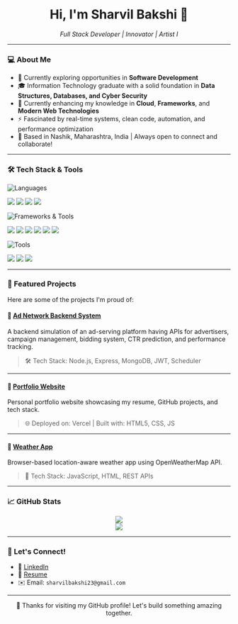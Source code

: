 <h1 align="center">Hi, I'm Sharvil Bakshi 👋</h1>

<p align="center">
  <i>Full Stack Developer | Innovator | Artist I</i>
</p>

---

### 💻 About Me

- 🔭 Currently exploring opportunities in **Software Development**  
- 🎓 Information Technology graduate with a solid foundation in **Data Structures, Databases, and Cyber Security**
- 🌱 Currently enhancing my knowledge in **Cloud**, **Frameworks**, and **Modern Web Technologies**
- ⚡ Fascinated by real-time systems, clean code, automation, and performance optimization
- 📍 Based in Nashik, Maharashtra, India | Always open to connect and collaborate!

---

### 🛠️ Tech Stack & Tools

![Languages](https://img.shields.io/badge/-Languages-000?style=for-the-badge)
<p>
  <img src="https://img.shields.io/badge/-Python-3776AB?style=flat-square&logo=python&logoColor=white" />
  <img src="https://img.shields.io/badge/-Java-007396?style=flat-square&logo=java&logoColor=white" />
  <img src="https://img.shields.io/badge/-C++-00599C?style=flat-square&logo=c%2B%2B&logoColor=white" />
  <img src="https://img.shields.io/badge/-JavaScript-F7DF1E?style=flat-square&logo=javascript&logoColor=black" />
</p>

![Frameworks & Tools](https://img.shields.io/badge/-Frameworks%20%26%20Tools-000?style=for-the-badge)
<p>
  <img src="https://img.shields.io/badge/-Node.js-339933?style=flat-square&logo=node.js&logoColor=white" />
  <img src="https://img.shields.io/badge/-Express.js-000000?style=flat-square&logo=express&logoColor=white" />
  <img src="https://img.shields.io/badge/-MongoDB-47A248?style=flat-square&logo=mongodb&logoColor=white" />
  <img src="https://img.shields.io/badge/-MySQL-4479A1?style=flat-square&logo=mysql&logoColor=white" />
  <img src="https://img.shields.io/badge/-React-61DAFB?style=flat-square&logo=react&logoColor=black" />
  <img src="https://img.shields.io/badge/-Git-F05032?style=flat-square&logo=git&logoColor=white" />
</p>

![Tools](https://img.shields.io/badge/-Dev%20Tools-000?style=for-the-badge)
<p>
  <img src="https://img.shields.io/badge/-Postman-FF6C37?style=flat-square&logo=postman&logoColor=white" />
  <img src="https://img.shields.io/badge/-VS%20Code-007ACC?style=flat-square&logo=visual-studio-code&logoColor=white" />
  <img src="https://img.shields.io/badge/-Linux-FCC624?style=flat-square&logo=linux&logoColor=black" />
</p>

---

### 📂 Featured Projects

Here are some of the projects I'm proud of:

#### 🔗 [**Ad Network Backend System**](https://github.com/sharvil-bakshi/ad-network-backend)  
A backend simulation of an ad-serving platform having APIs for advertisers, campaign management, bidding system, CTR prediction, and performance tracking.

> 🛠 Tech Stack: Node.js, Express, MongoDB, JWT, Scheduler

---

#### 🔗 [**Portfolio Website**](https://github.com/sharvil-bakshi/portfolio-v1)  
Personal portfolio website showcasing my resume, GitHub projects, and tech stack.

> 🌐 Deployed on: Vercel | Built with: HTML5, CSS, JS

---

#### 🔗 [**Weather App**](https://github.com/sharvil-bakshi/weather-app)  
Browser-based location-aware weather app using OpenWeatherMap API.

> 🔧 Tech Stack: JavaScript, HTML, REST APIs

---

### 📈 GitHub Stats

<p align="center">
  <img src="https://github-readme-stats.vercel.app/api?username=sharvil-bakshi&show_icons=true&hide_border=true&theme=radical" />
  <br/>
  <img src="https://github-readme-stats.vercel.app/api/top-langs/?username=sharvil-bakshi&layout=compact&theme=radical" />
</p>

---

### 🤝 Let's Connect!

- 🔗 [LinkedIn](https://www.linkedin.com/in/sharvilbakshi)
- 💼 [Resume](https://drive.google.com/file/d/1QgFoMzDww9Q_7NQfyOOTKH4m35LYiXbz/view?usp=sharing)
- ✉️ Email: `sharvilbakshi23@gmail.com`

---

<p align="center">💙 Thanks for visiting my GitHub profile! Let's build something amazing together.</p>
